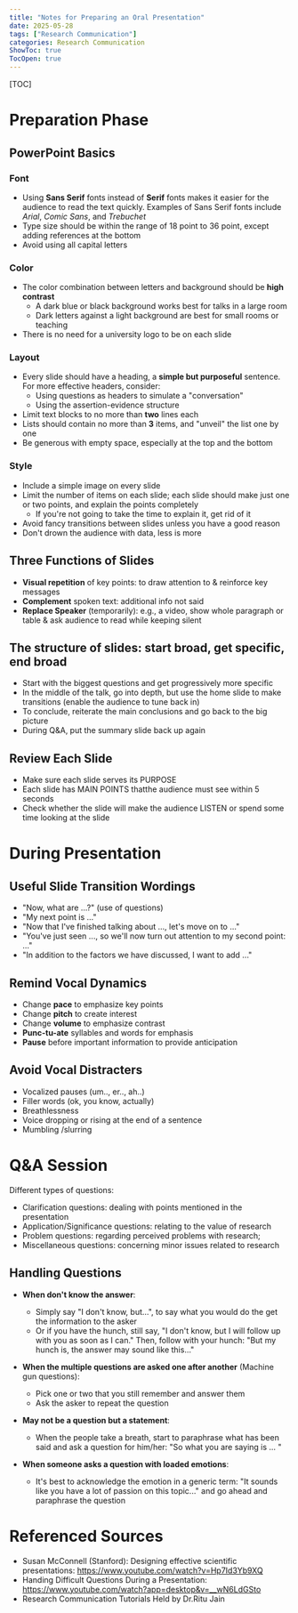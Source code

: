 ```yaml
---
title: "Notes for Preparing an Oral Presentation"
date: 2025-05-28
tags: ["Research Communication"]
categories: Research Communication
ShowToc: true
TocOpen: true
---
```


[TOC]



# Preparation Phase

## PowerPoint Basics

### Font 
  + Using **Sans Serif** fonts instead of **Serif** fonts makes it easier for the audience to read the text quickly. Examples of Sans Serif fonts include *Arial*, *Comic Sans*, and *Trebuchet*
  + Type size should be within the range of 18 point to 36 point, except adding references at the bottom
  + Avoid using all capital letters
  

### Color
  + The color combination between letters and background should be **high contrast**
    + A dark blue or black background works best for talks in a large room
    + Dark letters against a light background are best for small rooms or teaching
  + There is no need for a university logo to be on each slide

### Layout
  + Every slide should have a heading, a **simple but purposeful** sentence. For more effective headers, consider:
    + Using questions as headers to simulate a "conversation"
    + Using the assertion-evidence structure
  + Limit text blocks to no more than **two** lines each
  + Lists should contain no more than **3** items, and "unveil" the list one by one
  + Be generous with empty space, especially at the top and the bottom

### Style
  + Include a simple image on every slide
  + Limit the number of items on each slide; each slide should make just one or two points, and explain the points completely
    + If you're not going to take the time to explain it, get rid of it
  + Avoid fancy transitions between slides unless you have a good reason
  + Don't drown the audience with data, less is more


## Three Functions of Slides 
+ **Visual repetition** of key points: to draw attention to & reinforce key messages
+ **Complement** spoken text: additional info not said
+ **Replace Speaker** (temporarily): e.g., a video, show whole paragraph or table & ask audience to read while keeping silent

## The structure of slides: start broad, get specific, end broad
+ Start with the biggest questions and get progressively more specific
+ In the middle of the talk, go into depth, but use the home slide to make transitions (enable the audience to tune back in)
+ To conclude, reiterate the main conclusions and go back to the big picture
+ During Q&A, put the summary slide back up again

## Review Each Slide
+ Make sure each slide serves its PURPOSE
+ Each slide has MAIN POINTS thatthe  audience must see within 5 seconds
+ Check whether the slide will make the audience LISTEN or spend some time looking at the slide


# During Presentation

## Useful Slide Transition Wordings
+ "Now, what are ...?" (use of questions)
+ "My next point is ..."
+ "Now that I've finished talking about ..., let's move on to ..."
+ "You've just seen ..., so we'll now turn out attention to my second point: ..."
+ "In addition to the factors we have discussed, I want to add ..."

## Remind Vocal Dynamics
+ Change **pace** to emphasize key points
+ Change **pitch** to create interest
+ Change **volume** to emphasize contrast
+ **Punc-tu-ate** syllables and words for emphasis
+ **Pause** before important information to provide anticipation

## Avoid Vocal Distracters
+ Vocalized pauses (um.., er.., ah..)
+ Filler words (ok, you know, actually)
+ Breathlessness
+ Voice dropping or rising at the end of a sentence
+ Mumbling /slurring


# Q&A Session 

Different types of questions:
+ Clarification questions: dealing with points mentioned in the presentation
+ Application/Significance questions: relating to the value of research
+ Problem questions: regarding perceived problems with research;
+ Miscellaneous questions: concerning minor issues related to research

## Handling Questions

+ **When don't know the answer**: 
  + Simply say "I don't know, but...", to say what you would do the get the information to the asker
  + Or if you have the hunch, still say, "I don't know, but I will follow up with you as soon as I can." Then, follow with your hunch: "But my hunch is, the answer may sound like this..."

+ **When the multiple questions are asked one after another** (Machine gun questions):
  + Pick one or two that you still remember and answer them
  + Ask the asker to repeat the question

+ **May not be a question but a statement**:
  + When the people take a breath, start to paraphrase what has been said and ask a question for him/her: "So what you are saying is ... "

+ **When someone asks a question with loaded emotions**:
  + It's best to acknowledge the emotion in a generic term: "It sounds like you have a lot of passion on this topic..." and go ahead and paraphrase the question


# Referenced Sources
+ Susan McConnell (Stanford): Designing effective scientific presentations: https://www.youtube.com/watch?v=Hp7Id3Yb9XQ
+ Handing Difficult Questions During a Presentation: https://www.youtube.com/watch?app=desktop&v=__wN6LdGSto
+ Research Communication Tutorials Held by Dr.Ritu Jain
